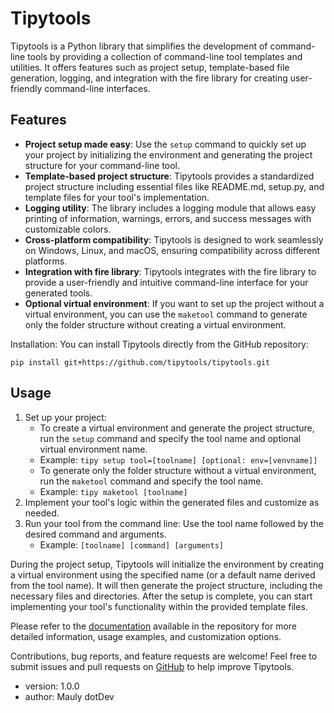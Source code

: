 # Tipytools

Tipytools is a Python library that simplifies the development of command-line tools by providing a collection of command-line tool templates and utilities. It offers features such as project setup, template-based file generation, logging, and integration with the fire library for creating user-friendly command-line interfaces.

## Features

- **Project setup made easy**: Use the `setup` command to quickly set up your project by initializing the environment and generating the project structure for your command-line tool.
- **Template-based project structure**: Tipytools provides a standardized project structure including essential files like README.md, setup.py, and template files for your tool's implementation.
- **Logging utility**: The library includes a logging module that allows easy printing of information, warnings, errors, and success messages with customizable colors.
- **Cross-platform compatibility**: Tipytools is designed to work seamlessly on Windows, Linux, and macOS, ensuring compatibility across different platforms.
- **Integration with fire library**: Tipytools integrates with the fire library to provide a user-friendly and intuitive command-line interface for your generated tools.
- **Optional virtual environment**: If you want to set up the project without a virtual environment, you can use the `maketool` command to generate only the folder structure without creating a virtual environment.

Installation:
You can install Tipytools directly from the GitHub repository:

```shell
pip install git+https://github.com/tipytools/tipytools.git
```

## Usage

1. Set up your project:
   - To create a virtual environment and generate the project structure, run the `setup` command and specify the tool name and optional virtual environment name.
    - Example: `tipy setup tool=[toolname] [optional: env=[venvname]]`
   - To generate only the folder structure without a virtual environment, run the `maketool` command and specify the tool name.
    - Example: `tipy maketool [toolname]`
2. Implement your tool's logic within the generated files and customize as needed.
3. Run your tool from the command line: Use the tool name followed by the desired command and arguments.
   - Example: `[toolname] [command] [arguments]`

During the project setup, Tipytools will initialize the environment by creating a virtual environment using the specified name (or a default name derived from the tool name). It will then generate the project structure, including the necessary files and directories. After the setup is complete, you can start implementing your tool's functionality within the provided template files.

Please refer to the [documentation](https://github.com/tipytools/tipytools) available in the repository for more detailed information, usage examples, and customization options.

Contributions, bug reports, and feature requests are welcome! Feel free to submit issues and pull requests on [GitHub](https://github.com/tipytools/tipytools) to help improve Tipytools.

- version: 1.0.0
- author: Mauly dotDev
